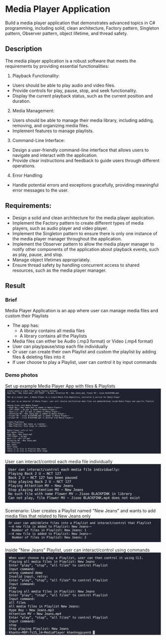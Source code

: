 # Media Player Application

Build a media player application that demonstrates advanced topics in C# programming, including solid, clean architecture, Factory pattern, Singleton pattern, Observer pattern, object lifetime, and thread safety.

## Description

The media player application is a robust software that meets the requirements by providing essential functionalities:

1. Playback Functionality:

- Users should be able to play audio and video files.
- Provide controls for play, pause, stop, and seek functionality.
- Display the current playback status, such as the current position and duration.

2. Media Management:

- Users should be able to manage their media library, including adding, removing, and organizing media files.
- Implement features to manage playlists.

3. Command-Line Interface:

- Design a user-friendly command-line interface that allows users to navigate and interact with the application.
- Provide clear instructions and feedback to guide users through different operations.

4. Error Handling:

- Handle potential errors and exceptions gracefully, providing meaningful error messages to the user.

## Requirements:

- Design a solid and clean architecture for the media player application.
- Implement the Factory pattern to create different types of media players, such as audio player and video player.
- Implement the Singleton pattern to ensure there is only one instance of the media player manager throughout the application.
- Implement the Observer pattern to allow the media player manager to notify other components of the application about playback events, such as play, pause, and stop.
- Manage object lifetimes appropriately.
- Ensure thread safety by handling concurrent access to shared resources, such as the media player manager.

## Result
### Brief
Media Player Application is an app where user can manage media files and custom their Playlists
- The app has:
    - A library contains all media files
    - A library contains all the Playlists
- Media files can either be Audio (.mp3 format) or Video (.mp4 format)
- User can play/pause/stop each file individually
- Or user can create their own Playlist and custom the playlist by adding files & deleting files into it
- If user choose to play a Playlist, user can control it by input commands


### Demo photos
Set up example Media Player App with files & Playlists
![Set up Media Player](./demo%20photos/set%20up%20Media%20Player.png)

User can interact/control each media file individually
![Control each media file](./demo%20photos/control%20each%20file.png)

Scenenario: User creates a Playlist named "New Jeans" and wants to add media files that related to New Jeans only
![Custom a Playlist](./demo%20photos/custom%20a%20Playlist.png)

Inside "New Jeans" Playlist, user can interact/control using commands
![Playlist CLI](./demo%20photos/Playlist%20CLI.png)
